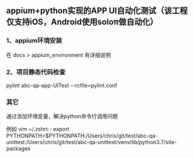 ## appium+python实现的APP UI自动化测试（该工程仅支持iOS，Android使用soloπ做自动化）



### 1、appium环境安装

在 docs > appium_environment 有详细说明


### 2、项目静态代码检查

pylint abc-qa-app-UITest --rcfile=pylint.conf


### 其它

通过添加环境变量，解决python命令行调用问题

例如 vim ~/.zshrc :
export PYTHONPATH=$PYTHONPATH:/Users/chris/git/test/abc-qa-unittest:/Users/chris/git/test/abc-qa-unittest/venv/lib/python3.7/site-packages

